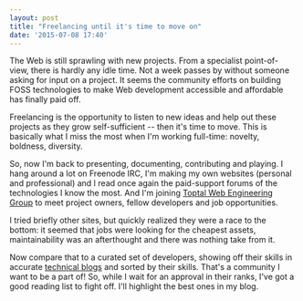 ```yaml
---
layout: post
title: "Freelancing until it's time to move on"
date: '2015-07-08 17:40'
---
```


The Web is still sprawling with new projects. From a specialist point-of-view,
there is hardly any idle time. Not a week passes by without someone asking for
input on a project. It seems the community efforts on building FOSS technologies
to make Web development accessible and affordable has finally paid off.

Freelancing is the opportunity to listen to new ideas and help out these
projects as they grow self-sufficient -- then it's time to move. This is
basically what I miss the most when I'm working full-time: novelty, boldness,
diversity.

So, now I'm back to presenting, documenting, contributing and playing. I hang
around a lot on Freenode IRC, I'm making my own websites (personal and
professional) and I read once again the paid-support forums of the technologies
I know the most. And I'm joining [Toptal Web Engineering Group][toptal] to meet
project owners, fellow developers and job opportunities.

I tried briefly other sites, but quickly realized they were a race to the
bottom: it seemed that jobs were looking for the cheapest assets,
maintainability was an afterthought and there was nothing take from it.

Now compare that to a curated set of developers, showing off their skills in
accurate [technical blogs][posts] and sorted by their skills. That's a community
I want to be a part of! So, while I wait for an approval in their ranks, I've got
a good reading list to fight off. I'll highlight the best ones in my blog.

[toptal]: http://www.toptal.com/web
[posts]: http://www.toptal.com/web#blog_posts
